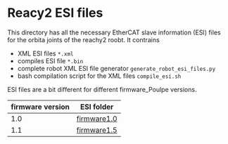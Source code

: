 # Reacy2 ESI files

This directory has all the necessary EtherCAT slave information (ESI) files for the orbita joints of the reachy2 roobt. 
It contrains
- XML ESI files `*.xml`
- compiles ESI file `*.bin`
- complete robot XML ESI file generator `generate_robot_esi_files.py`
- bash compilation script for the XML files `compile_esi.sh`

ESI files are a bit different for different firmware_Poulpe versions. 

firmware version | ESI folder
--- | ---
1.0 | [firmware1.0](firmware1.0/README.md)
1.1 | [firmware1.5](firmware1.5/README.md)